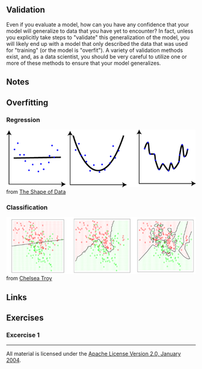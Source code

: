 ## Validation

Even if you evaluate a model, how can you have any confidence that your model will generalize to data that you have yet to encounter?  In fact, unless you explicitly take steps to "validate" this generalization of the model, you will likely end up with a model that only described the data that was used for "training" (or the model is "overfit").  A variety of validation methods exist, and, as a data scientist, you should be very careful to utilize one or more of these methods to ensure that your model generalizes.

## Notes

## Overfitting

### Regression

![alt tag](overfitting_reg.png)
from [The Shape of Data](https://shapeofdata.wordpress.com/2013/03/26/general-regression-and-over-fitting/)

### Classification

![alt tag](overfitting_class.png)
from [Chelsea Troy](https://chelseatroy.com/2016/03/22/machine-learning-part-2-classification/)

## Links

## Exercises

### Excercise 1

___
All material is licensed under the [Apache License Version 2.0, January 2004](http://www.apache.org/licenses/LICENSE-2.0).
